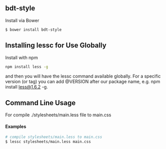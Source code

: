 ## bdt-style

Install via Bower

```bash
$ bower install bdt-style
```

## Installing lessc for Use Globally

Install with npm

```bash
npm install less -g
```
and then you will have the lessc command available globally. For a specific version (or tag) you can add @VERSION after our package name, e.g. npm install less@1.6.2 -g.

## Command Line Usage

For compile ./stylesheets/main.less file to main.css

#### Examples
```bash
# compile stylesheets/main.less to main.css
$ lessc stylesheets/main.less main.css
```

